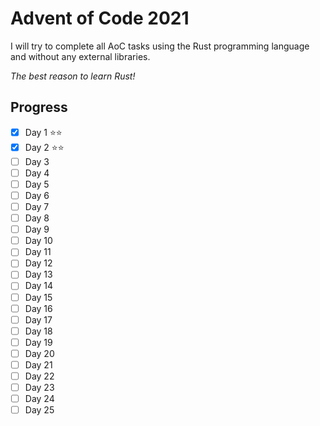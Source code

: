 # Advent of Code 2021


I will try to complete all AoC tasks using the Rust programming language and without any external libraries.

*The best reason to learn Rust!*

## Progress

- [x] Day 1 ⭐⭐
- [x] Day 2 ⭐⭐
- [ ] Day 3
- [ ] Day 4
- [ ] Day 5
- [ ] Day 6
- [ ] Day 7
- [ ] Day 8
- [ ] Day 9
- [ ] Day 10
- [ ] Day 11
- [ ] Day 12
- [ ] Day 13
- [ ] Day 14
- [ ] Day 15
- [ ] Day 16
- [ ] Day 17
- [ ] Day 18
- [ ] Day 19
- [ ] Day 20
- [ ] Day 21
- [ ] Day 22
- [ ] Day 23
- [ ] Day 24
- [ ] Day 25
